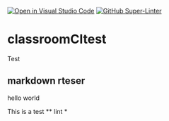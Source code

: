 [![Open in Visual Studio Code](https://classroom.github.com/assets/open-in-vscode-f059dc9a6f8d3a56e377f745f24479a46679e63a5d9fe6f495e02850cd0d8118.svg)](https://classroom.github.com/online_ide?assignment_repo_id=5413630&assignment_repo_type=AssignmentRepo)
[![GitHub Super-Linter](https://github.com/ubsuny/test-laserlab/workflows/Lint%20Code%20Base/badge.svg)](https://github.com/marketplace/actions/super-linter)
# classroomCItest
Test

## markdown rteser

hello world

This is a test ** lint *
